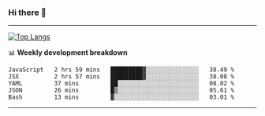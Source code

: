 ### Hi there 👋

-------
[![Top Langs](https://github-readme-stats.vercel.app/api/top-langs/?username=ashish-r)](https://github.com/anuraghazra/github-readme-stats)

📊 **Weekly development breakdown**
<!--START_SECTION:waka-->
```text
JavaScript   2 hrs 59 mins   █████████▓░░░░░░░░░░░░░░░   38.49 % 
JSX          2 hrs 57 mins   █████████▓░░░░░░░░░░░░░░░   38.08 % 
YAML         37 mins         ██░░░░░░░░░░░░░░░░░░░░░░░   08.02 % 
JSON         26 mins         █▒░░░░░░░░░░░░░░░░░░░░░░░   05.61 % 
Bash         13 mins         ▓░░░░░░░░░░░░░░░░░░░░░░░░   03.01 % 
```
<!--END_SECTION:waka-->
-------

<!--
**ashish-r/ashish-r** is a ✨ _special_ ✨ repository because its `README.md` (this file) appears on your GitHub profile.

Here are some ideas to get you started:

- 🔭 I’m currently working on ...
- 🌱 I’m currently learning ...
- 👯 I’m looking to collaborate on ...
- 🤔 I’m looking for help with ...
- 💬 Ask me about ...
- 📫 How to reach me: ...
- 😄 Pronouns: ...
- ⚡ Fun fact: ...
-->
